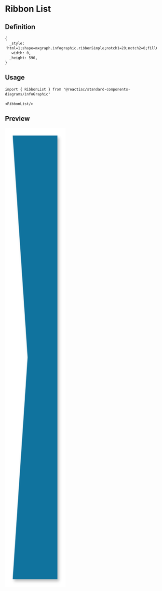 # Ribbon List

## Definition

```
{
  _style: 'html=1;shape=mxgraph.infographic.ribbonSimple;notch1=20;notch2=0;fillColor=#10739E;strokeColor=none;shadow=1;',
  _width: 0,
  _height: 590,
}
```

## Usage

```
import { RibbonList } from '@reactiac/standard-components-diagrams/infoGraphic'

<RibbonList/>
```

## Preview

<img src="./ribbon-list.png" width="200"/>

